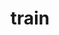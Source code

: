 ---
layout: travel&places
title: train
emoji: train
permalink: 🚆.html
image: assets/img/3moji/train.png
---